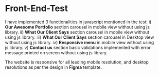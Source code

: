 # Front-End-Test
I have implemented 3 functionalities in javascript mentioned in the test:
 i) **Our Awesome Portfolio** section carousel in mobile view without using js library.
 ii) **What Our Client Says** section carousel in mobile view without using js library.
 iii) **What Our Client Says** section carousel in Desktop view without using js library.
 iv) **Responsive menu** in mobile view without using js library.
 v) **Contact us** section basic validations implemented with error message printed on screen without using js library.

The website is responsive for all leading mobile resolution, and desktop resolutions as per the design in **Figma** template.
